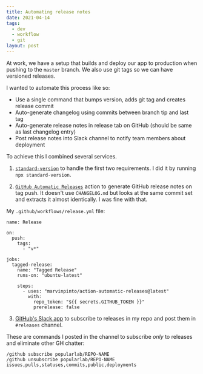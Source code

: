 ```yaml
---
title: Automating release notes
date: 2021-04-14
tags:
  - dev
  - workflow
  - git
layout: post
---
```


At work, we have a setup that builds and deploy our app to production when pushing to the `master` branch. We also use git tags so we can have versioned releases.

I wanted to automate this process like so:
- Use a single command that bumps version, adds git tag and creates release commit
- Auto-generate changelog using commits between branch tip and last tag
- Auto-generate release notes in release tab on GitHub (should be same as last changelog entry)
- Post release notes into Slack channel to notify team members about deployment

To achieve this I combined several services.

1. [`standard-version`](https://github.com/conventional-changelog/standard-version) to handle the first two requirements. I did it by running `npx standard-version`.

2. [`GitHub Automatic Releases`](https://github.com/marvinpinto/action-automatic-releases) action to generate GitHub release notes on tag push. It doesn't use `CHANGELOG.md` but looks at the same commit set and extracts it almost identically. I was fine with that.

My `.github/workflows/release.yml` file:

```shell
name: Release

on:
  push:
    tags:
      - "v*"

jobs:
  tagged-release:
    name: "Tagged Release"
    runs-on: "ubuntu-latest"

    steps:
      - uses: "marvinpinto/action-automatic-releases@latest"
        with:
          repo_token: "${{ secrets.GITHUB_TOKEN }}"
          prerelease: false
```

3. [GitHub's Slack app](https://slack.github.com/) to subscribe to releases in my repo and post them in `#releases` channel.

These are commands I posted in the channel to subscribe _only_ to releases and eliminate other GH chatter:

```
/github subscribe popularlab/REPO-NAME
/github unsubscribe popularlab/REPO-NAME issues,pulls,statuses,commits,public,deployments
```
